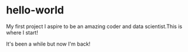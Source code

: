 # hello-world
My first project
I aspire to be an amazing coder and data scientist.This is where I start!

It's been a while but now I'm back!
